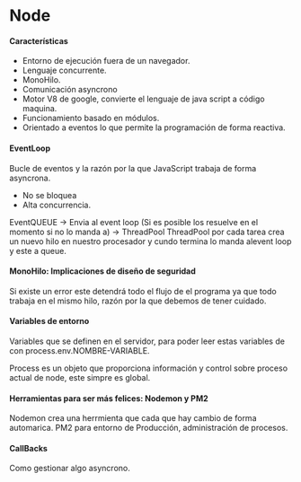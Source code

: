 # Node

#### Características
* Entorno de ejecución fuera de un navegador.
* Lenguaje concurrente.
* MonoHilo.
* Comunicación asyncrono
* Motor V8 de google, convierte el lenguaje de java script a código maquina.
* Funcionamiento basado en módulos.
* Orientado a eventos lo que permite la programación de forma reactiva.

#### EventLoop
Bucle de eventos y la razón por la que JavaScript trabaja de forma asyncrona.

* No se bloquea
* Alta concurrencia.

EventQUEUE -> Envia al event loop (Si es posible los resuelve en el momento si no lo manda a) -> ThreadPool
ThreadPool por cada tarea crea un nuevo hilo en nuestro procesador y cundo termina lo manda alevent loop y este a queue.


#### MonoHilo: Implicaciones de diseño de seguridad
Si existe un error este detendrá todo el flujo de el programa ya que todo trabaja en el mismo hilo, 
razón por la que debemos de tener cuidado.

#### Variables de entorno
Variables que se definen en el servidor, para poder leer estas variables de con process.env.NOMBRE-VARIABLE.

Process es un objeto que proporciona información y control sobre proceso actual de node, este simpre es global.

#### Herramientas para ser más felices: Nodemon y PM2
Nodemon crea una herrmienta que cada que hay cambio de forma automarica.
PM2 para entorno de Producción, administración de procesos.

#### CallBacks
Como gestionar algo asyncrono.







